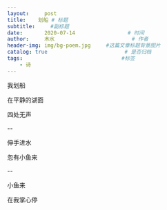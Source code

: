 ```yaml
---
layout:     post                       
title:    划船 # 标题
subtitle:     #副标题
date:       2020-07-14                 # 时间
author:     木水                         # 作者
header-img: img/bg-poem.jpg     #这篇文章标题背景图片
catalog: true                         # 是否归档
tags:                                #标签
    - 诗
---
```

我划船

在平静的湖面

四处无声

--

伸手进水

忽有小鱼来

--

小鱼来

在我掌心停
